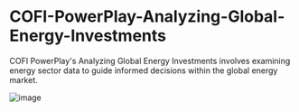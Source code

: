 # COFI-PowerPlay-Analyzing-Global-Energy-Investments
COFI PowerPlay's Analyzing Global Energy Investments involves examining energy sector data to guide informed decisions within the global energy market.

![image](https://github.com/amandeepkaur2024/COFI-PowerPlay-Analyzing-Global-Energy-Investments/assets/169684721/3064040b-4293-4daa-9147-f54ef364f809)

